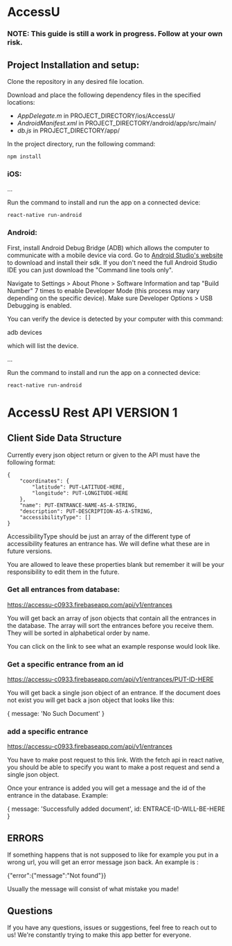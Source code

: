# AccessU

### NOTE: This guide is still a work in progress. Follow at your own risk.


## Project Installation and setup:

Clone the repository in any desired file location.

Download and place the following dependency files in the specified locations:

- _AppDelegate.m_ in PROJECT_DIRECTORY/ios/AccessU/
- _AndroidManifest.xml_ in PROJECT_DIRECTORY/android/app/src/main/
- _db.js_ in PROJECT_DIRECTORY/app/

In the project directory, run the following command:

    npm install

### iOS:

...

Run the command to install and run the app on a connected device:

    react-native run-android

### Android:

First, install Android Debug Bridge (ADB) which allows the computer to communicate with a mobile device via cord.
Go to [Android Studio's website](https://developer.android.com/studio/#downloads) to download and install their sdk.
If you don't need the full Android Studio IDE you can just download the "Command line tools only".

Navigate to Settings > About Phone > Software Information and tap "Build Number" 7 times to enable Developer Mode (this process may vary depending on the specific device).
Make sure Developer Options > USB Debugging is enabled.

You can verify the device is detected by your computer with this command:

  adb devices

which will list the device.

...

Run the command to install and run the app on a connected device:

    react-native run-android

# AccessU Rest API VERSION 1

## Client Side Data Structure

Currently every json object return or given to the API must have the following format: 

    {
        "coordinates": {
            "latitude": PUT-LATITUDE-HERE,
            "longitude": PUT-LONGITUDE-HERE
        },
        "name": PUT-ENTRANCE-NAME-AS-A-STRING,
        "description": PUT-DESCRIPTION-AS-A-STRING,
        "accessibilityType": []
    }
    
AccessibilityType should be just an array of the different type of accessibility features an entrance has.
We will define what these are in future versions.

You are allowed to leave these properties blank but remember it will be your responsibility to edit them in the future.

### Get all entrances from database:
https://accessu-c0933.firebaseapp.com/api/v1/entrances

You will get back an array of json objects that contain all the entrances in the database. 
The array will sort the entrances before you receive them. They will be sorted in alphabetical order by name.

You can click on the link to see what an example response would look like.

### Get a specific entrance from an id
https://accessu-c0933.firebaseapp.com/api/v1/entrances/PUT-ID-HERE

You will get back a single json object of an entrance. 
If the document does not exist you will get back a json object that looks like this:

{
    message: 'No Such Document'
}

### add a specific entrance
https://accessu-c0933.firebaseapp.com/api/v1/entrances

You have to make post request to this link. With the fetch api in react native, you should be able to specify you want to
make a post request and send a single json object.

Once your entrance is added you will get a message and the id of the entrance in the database. Example:

{
   message: 'Successfully added document',
   id: ENTRACE-ID-WILL-BE-HERE
}

## ERRORS

If something happens that is not supposed to like for example you put in a wrong url, you will get an error message json back.
An example is :

{"error":{"message":"Not found"}}

Usually the message will consist of what mistake you made!


## Questions

If you have any questions, issues or suggestions, feel free to reach out to us!
We're constantly trying to make this app better for everyone.

